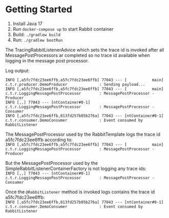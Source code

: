 # Getting Started

1. Install Java 17
2. Run `docker-compose up` to start Rabbit container
3. Build: `./gradlew build`
4. Run: `./gradlew bootRun`

The TracingRabbitListenerAdvice which sets the trace id is invoked after all MessagePostProcessors ar completed so no
trace id available when logging in the message post processor.

Log output:

```
INFO [,a5fc7fdc23ee6ffb,a5fc7fdc23ee6ffb] 77043 --- [           main] c.t.r.producer.DemoProducer              : Sending payload...
INFO [,a5fc7fdc23ee6ffb,a5fc7fdc23ee6ffb] 77043 --- [           main] c.t.r.LoggingMessagePostProcessor        : MessagePostProcessor - Producer
INFO [,,] 77043 --- [ntContainer#0-1] c.t.r.LoggingMessagePostProcessor        : MessagePostProcessor - Consumer
INFO [,a5fc7fdc23ee6ffb,813fd257b05b276a] 77043 --- [ntContainer#0-1] c.t.r.consumer.DemoConsumer              : Event consumed by RabbitListener
```

The MessagePostProcessor used by the RabbitTemplate logs the trace id a5fc7fdc23ee6ffb according to:  
`INFO [,a5fc7fdc23ee6ffb,a5fc7fdc23ee6ffb] 77043 --- [           main] c.t.r.LoggingMessagePostProcessor        : MessagePostProcessor - Producer`

But the MessagePostProcessor used by the SimpleRabbitListenerContainerFactory is not logging any trace ids:  
`INFO [,,] 77043 --- [ntContainer#0-1] c.t.r.LoggingMessagePostProcessor        : MessagePostProcessor - Consumer`

Once the `@RabbitListener` method is invoked logs contains the trace id a5fc7fdc23ee6ffb:  
`INFO [,a5fc7fdc23ee6ffb,813fd257b05b276a] 77043 --- [ntContainer#0-1] c.t.r.consumer.DemoConsumer              : Event consumed by RabbitListener
`

